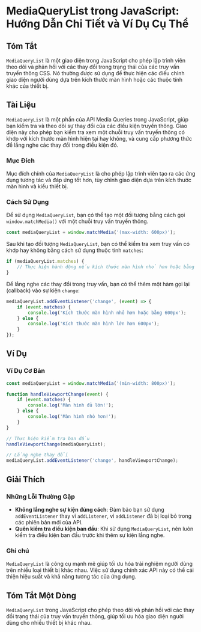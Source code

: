 <!--
Meta Description: # MediaQueryList trong JavaScript: Hướng Dẫn Chi Tiết và Ví Dụ Cụ Thể ## Tóm Tắt `MediaQueryList` là một giao diện trong JavaScript cho phép lập trình...
Meta Keywords: mediaquerylist, các, dụng, trong, javascript
-->

# MediaQueryList trong JavaScript: Hướng Dẫn Chi Tiết và Ví Dụ Cụ Thể

## Tóm Tắt
`MediaQueryList` là một giao diện trong JavaScript cho phép lập trình viên theo dõi và phản hồi với các thay đổi trong trạng thái của các truy vấn truyền thông CSS. Nó thường được sử dụng để thực hiện các điều chỉnh giao diện người dùng dựa trên kích thước màn hình hoặc các thuộc tính khác của thiết bị.

## Tài Liệu
`MediaQueryList` là một phần của API Media Queries trong JavaScript, giúp bạn kiểm tra và theo dõi sự thay đổi của các điều kiện truyền thông. Giao diện này cho phép bạn kiểm tra xem một chuỗi truy vấn truyền thông có khớp với kích thước màn hình hiện tại hay không, và cung cấp phương thức để lắng nghe các thay đổi trong điều kiện đó.

### Mục Đích
Mục đích chính của `MediaQueryList` là cho phép lập trình viên tạo ra các ứng dụng tương tác và đáp ứng tốt hơn, tùy chỉnh giao diện dựa trên kích thước màn hình và kiểu thiết bị.

### Cách Sử Dụng
Để sử dụng `MediaQueryList`, bạn có thể tạo một đối tượng bằng cách gọi `window.matchMedia()` với một chuỗi truy vấn truyền thông. 

```javascript
const mediaQueryList = window.matchMedia('(max-width: 600px)');
```

Sau khi tạo đối tượng `MediaQueryList`, bạn có thể kiểm tra xem truy vấn có khớp hay không bằng cách sử dụng thuộc tính `matches`:

```javascript
if (mediaQueryList.matches) {
    // Thực hiện hành động nếu kích thước màn hình nhỏ hơn hoặc bằng 600px
}
```

Để lắng nghe các thay đổi trong truy vấn, bạn có thể thêm một hàm gọi lại (callback) vào sự kiện `change`:

```javascript
mediaQueryList.addEventListener('change', (event) => {
    if (event.matches) {
        console.log('Kích thước màn hình nhỏ hơn hoặc bằng 600px');
    } else {
        console.log('Kích thước màn hình lớn hơn 600px');
    }
});
```

## Ví Dụ
### Ví Dụ Cơ Bản
```javascript
const mediaQueryList = window.matchMedia('(min-width: 800px)');

function handleViewportChange(event) {
    if (event.matches) {
        console.log('Màn hình đủ lớn!');
    } else {
        console.log('Màn hình nhỏ hơn!');
    }
}

// Thực hiện kiểm tra ban đầu
handleViewportChange(mediaQueryList);

// Lắng nghe thay đổi
mediaQueryList.addEventListener('change', handleViewportChange);
```

## Giải Thích
### Những Lỗi Thường Gặp
- **Không lắng nghe sự kiện đúng cách**: Đảm bảo bạn sử dụng `addEventListener` thay vì `addListener`, vì `addListener` đã bị loại bỏ trong các phiên bản mới của API.
- **Quên kiểm tra điều kiện ban đầu**: Khi sử dụng `MediaQueryList`, nên luôn kiểm tra điều kiện ban đầu trước khi thêm sự kiện lắng nghe.

### Ghi chú
`MediaQueryList` là công cụ mạnh mẽ giúp tối ưu hóa trải nghiệm người dùng trên nhiều loại thiết bị khác nhau. Việc sử dụng chính xác API này có thể cải thiện hiệu suất và khả năng tương tác của ứng dụng.

## Tóm Tắt Một Dòng
`MediaQueryList` trong JavaScript cho phép theo dõi và phản hồi với các thay đổi trạng thái của truy vấn truyền thông, giúp tối ưu hóa giao diện người dùng cho nhiều thiết bị khác nhau.